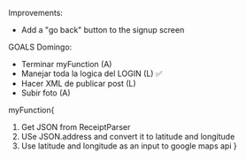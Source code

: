 Improvements:
- Add a "go back" button to the signup screen



GOALS Domingo:
- Terminar myFunction (A)
- Manejar toda la logica del LOGIN (L) ✅
- Hacer XML de publicar post (L)
- Subir foto (A)


myFunction{
1. Get JSON from ReceiptParser
2. USe JSON.address and convert it to latitude and longitude
3. Use latitude and longitude as an input to google maps api
}
